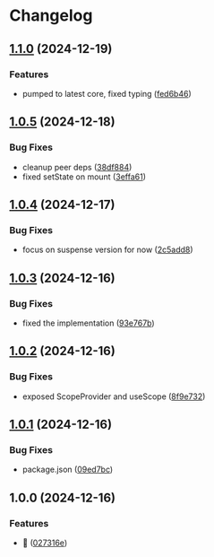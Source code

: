 # Changelog

## [1.1.0](https://github.com/submodule-org/submodule-react/compare/v1.0.5...v1.1.0) (2024-12-19)


### Features

* pumped to latest core, fixed typing ([fed6b46](https://github.com/submodule-org/submodule-react/commit/fed6b461343623057b18d5552c27733db7df9156))

## [1.0.5](https://github.com/submodule-org/submodule-react/compare/v1.0.4...v1.0.5) (2024-12-18)


### Bug Fixes

* cleanup peer deps ([38df884](https://github.com/submodule-org/submodule-react/commit/38df884370fd86788baeb414eed039f5592a5e5f))
* fixed setState on mount ([3effa61](https://github.com/submodule-org/submodule-react/commit/3effa6121108b43d80aaee2672aa611d15fcaa06))

## [1.0.4](https://github.com/submodule-org/submodule-react/compare/v1.0.3...v1.0.4) (2024-12-17)


### Bug Fixes

* focus on suspense version for now ([2c5add8](https://github.com/submodule-org/submodule-react/commit/2c5add8ba8c5df2ef421663456dcbe80e36f6c81))

## [1.0.3](https://github.com/submodule-org/submodule-react/compare/v1.0.2...v1.0.3) (2024-12-16)


### Bug Fixes

* fixed the implementation ([93e767b](https://github.com/submodule-org/submodule-react/commit/93e767be79ff9f483dee8b5d4b058286c50e6cca))

## [1.0.2](https://github.com/submodule-org/submodule-react/compare/v1.0.1...v1.0.2) (2024-12-16)


### Bug Fixes

* exposed ScopeProvider and useScope ([8f9e732](https://github.com/submodule-org/submodule-react/commit/8f9e73234f3d7211a7c5f892bf462ddd7a1e4adc))

## [1.0.1](https://github.com/submodule-org/submodule-react/compare/v1.0.0...v1.0.1) (2024-12-16)


### Bug Fixes

* package.json ([09ed7bc](https://github.com/submodule-org/submodule-react/commit/09ed7bc092c3eb307d4ba3eacd0d17ce993ffa60))

## 1.0.0 (2024-12-16)


### Features

* :rocket: ([027316e](https://github.com/submodule-org/submodule-react/commit/027316ef80e701b8677accf1bc51eb37fe6abeef))
